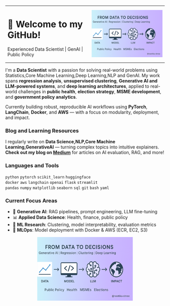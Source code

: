 
<table>
  <tr>
    <td>
      <h1>👋 Welcome to my GitHub!</h1>
      <p>Experienced Data Scientist | GenAI | Public Policy</p>
    </td>
    <td align="right">
      <img src="banner.png" alt="Banner" width="400px">
    </td>
  </tr>
</table>


I'm a **Data Scientist** with a passion for solving real-world problems using Statistics,Core Machine Learning,Deep Learning,NLP and GenAI. My work spans **regression analysis**, **unsupervised clustering**, **Generative AI and LLM-powered systems**, and **deep learning architectures**, applied to real-world challenges in **public health**, **election strategy**, **MSME development**, and **government policy analytics**.

Currently building robust, reproducible AI workflows using **PyTorch**, **LangChain**, **Docker**, and **AWS** — with a focus on modularity, deployment, and impact.


### Blog and Learning Resources

I regularly write on **Data Science,NLP,Core Machine Learning,GenerativeAI** — turning complex topics into intuitive explainers.  
**Check out my blog on [Medium](https://medium.com/@neetikashree)** for articles on AI evaluation, RAG, and more!


### Languages and Tools

`python` `pytorch` `scikit_learn` `huggingface`  
`docker` `aws` `langchain` `openai` `flask` `streamlit`  
`pandas` `numpy` `matplotlib` `seaborn` `sql`
`git`  `bash` `yaml`

### Current Focus Areas

- 🚀 **Generative AI**: RAG pipelines, prompt engineering, LLM fine-tuning  
- 📊 **Applied Data Science**: Health, finance, public policy  
- 🧪 **ML Research**: Clustering, model interpretability, evaluation metrics  
- 🐳 **MLOps**: Model deployment with Docker & AWS (ECR, EC2, S3)

<p align="center">
  <img src="banner.png" alt="Banner" width="60%" />
</p>
